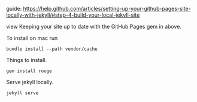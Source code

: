 guide:  https://help.github.com/articles/setting-up-your-github-pages-site-locally-with-jekyll/#step-4-build-your-local-jekyll-site

view Keeping your site up to date with the GitHub Pages gem in above.

To install on mac run 
```
bundle install --path vendor/cache
```

Things to install.
```
gem install rouge
```

Serve jekyll locally.
```
jekyll serve
```

